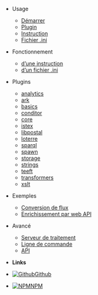 - Usage

  - [Démarrer](quickstart.md)
  - [Plugin](plugin.md)
  - [Instruction](statement.md)
  - [Fichier .ini](ini.md)

- Fonctionnement

  - [d’une instruction](coding-statement.md)
  - [d’un fichier .ini](coding-ini.md)

- Plugins

  - [analytics](plugin-analytics.md)
  - [ark](plugin-ark.md)
  - [basics](plugin-basics.md)
  - [conditor](plugin-conditor.md)
  - [core](plugin-core.md)
  - [istex](plugin-istex.md)
  - [libpostal](plugin-libpostal.md)
  - [loterre](plugin-loterre.md)
  - [sparql](plugin-sparql.md)
  - [spawn](plugin-spawn.md)
  - [storage](plugin-storage.md)
  - [strings](plugin-strings.md)
  - [teeft](plugin-teeft.md)
  - [transformers](plugin-transformers.md)
  - [xslt](plugin-xslt.md)

- Exemples

  - [Conversion de flux](example-conversions.md)
  - [Enrichissement par web API](example-enrichments.md)

- Avancé

  - [Serveur de traitement](server.md)
  - [Ligne de commande](cli.md)
  - [API](api.md)

- **Links**
- [![Github](https://icongr.am/devicon/github-original.svg)Github](https://github.com/Inist-CNRS/ezs)
- [![NPM](https://icongr.am/devicon/npm-original-wordmark.svg)NPM](https://www.npmjs.com/search?q=keywords:ezs)
